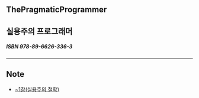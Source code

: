 ## ThePragmaticProgrammer
## 실용주의 프로그래머

<h5> ISBN 978-89-6626-336-3 </h5>
 
----

## Note
- [~1장(실용주의 철학)](./01_TIL.md)

